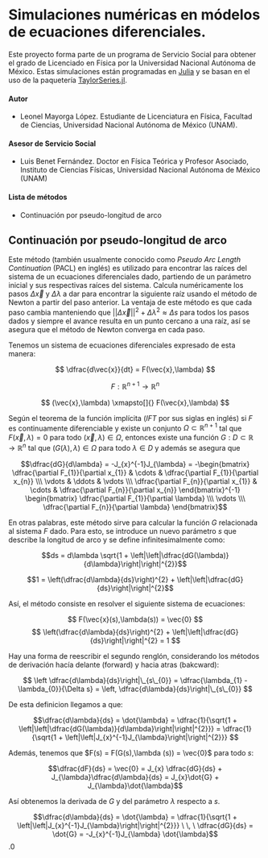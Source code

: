 # Simulaciones numéricas en módelos de ecuaciones diferenciales.

Este proyecto forma parte de un programa de Servicio Social para obtener el grado de Licenciado en Física por la Universidad Nacional Autónoma de México. Estas simulaciones están programadas en [Julia](https://julialang.org/) y se basan en el uso de la paquetería [TaylorSeries.jl](https://github.com/JuliaDiff/TaylorSeries.jl).

#### Autor

- Leonel Mayorga López. Estudiante de Licenciatura en Física, Facultad de Ciencias, Universidad Nacional Autónoma de México (UNAM).

#### Asesor de Servicio Social

- Luis Benet Fernández. Doctor en Física Teórica y Profesor Asociado, Instituto de Ciencias Físicas, Universidad Nacional Autónoma de México (UNAM)

#### Lista de métodos

- Continuación por pseudo-longitud de arco

## Continuación por pseudo-longitud de arco

Este método (también usualmente conocido como *Pseudo Arc Length Continuation* (PACL) en inglés) es utilizado para encontrar las raíces del sistema de un ecuaciones diferenciales dado, partiendo de un parámetro inicial y sus respectivas raíces del sistema. Calcula numéricamente los pasos $\Delta \vec{x}$ y $\Delta \lambda$ a dar para encontrar la siguiente raíz usando el método de Newton a partir del paso anterior. La ventaja de este método es que cada paso cambia manteniendo que $||\Delta \vec{x}||^{2} + \Delta \lambda ^{2} \approx \Delta s$ para todos los pasos dados y siempre el avance resulta en un punto cercano a una raíz, así se asegura que el método de Newton converga en cada paso.

Tenemos un sistema de ecuaciones diferenciales expresado de esta manera:

$$ \dfrac{d\vec{x}}{dt} = F(\vec{x},\lambda) $$

$$F:\mathbb{R}^{n+1} \rightarrow \mathbb{R}^{n}$$

$$ (\vec{x},\lambda) \xmapsto[]{}   F(\vec{x},\lambda) $$

Según el teorema de la función implícita (*IFT* por sus siglas en inglés) si $F$ es continuamente diferenciable y existe un conjunto $\Omega \subset \mathbb{R}^{n+1}$ tal que $F(\vec{x},\lambda) = 0$ para todo $(\vec{x},\lambda) \in \Omega$, entonces existe una función $G:D\subset\mathbb{R} \rightarrow \mathbb{R}^{n}$ tal que $(G(\lambda),\lambda)\in\Omega$ para todo $\lambda \in D$ y además se asegura que

$$\dfrac{dG}{d\lambda} = -J_{x}^{-1}J_{\lambda} = -\begin{bmatrix} \dfrac{\partial F_{1}}{\partial x_{1}} & \cdots & \dfrac{\partial F_{1}}{\partial x_{n}} \\\ \vdots & \ddots & \vdots \\\ \dfrac{\partial F_{n}}{\partial x_{1}} & \cdots & \dfrac{\partial F_{n}}{\partial x_{n}} \end{bmatrix}^{-1} \begin{bmatrix} \dfrac{\partial F_{1}}{\partial \lambda} \\\ \vdots \\\ \dfrac{\partial F_{n}}{\partial \lambda} \end{bmatrix}$$

En otras palabras, este método sirve para calcular la función $G$ relacionada al sistema $F$ dado. Para esto, se introduce un nuevo parámetro $s$ que describe la longitud de arco y se define infinitesimalmente como:

$$ds = d\lambda \sqrt{1 + \left|\left|\dfrac{dG(\lambda)}{d\lambda}\right|\right|^{2}}$$

$$1 = \left(\dfrac{d\lambda}{ds}\right)^{2} + \left|\left|\dfrac{dG}{ds}\right|\right|^{2}$$

Así, el método consiste en resolver el siguiente sistema de ecuaciones:

$$ F(\vec{x}(s),\lambda(s)) = \vec{0} $$
$$ \left(\dfrac{d\lambda}{ds}\right)^{2} + \left|\left|\dfrac{dG}{ds}\right|\right|^{2} = 1 $$

Hay una forma de reescribir el segundo renglón, considerando los métodos de derivación hacía delante (forward) y hacia atras (bakcward):

$$ \left \dfrac{d\lambda}{ds}\right|\_{s\_{0}} = \dfrac{\lambda_{1} - \lambda_{0}}{\Delta s} = \left, \dfrac{d\lambda}{ds}\right|\_{s\_{0}} $$

De esta definicion llegamos a que:

$$\dfrac{d\lambda}{ds} = \dot{\lambda} = \dfrac{1}{\sqrt{1 + \left|\left|\dfrac{dG(\lambda)}{d\lambda}\right|\right|^{2}}} = \dfrac{1}{\sqrt{1 + \left|\left|J_{x}^{-1}J_{\lambda}\right|\right|^{2}}} $$

Además, tenemos que $F(s) = F(G(s),\lambda (s)) = \vec{0}$ para todo $s$:

$$\dfrac{dF}{ds} = \vec{0} = J_{x} \dfrac{dG}{ds} + J_{\lambda}\dfrac{d\lambda}{ds} = J_{x}\dot{G} + J_{\lambda}\dot{\lambda}$$

Así obtenemos la derivada de $G$ y del parámetro $\lambda$ respecto a $s$.

$$\dfrac{d\lambda}{ds} = \dot{\lambda} = \dfrac{1}{\sqrt{1 + \left|\left|J_{x}^{-1}J_{\lambda}\right|\right|^{2}}} \ \, \ \dfrac{dG}{ds} = \dot{G} = -J_{x}^{-1}J_{\lambda} \dot{\lambda}$$.0

